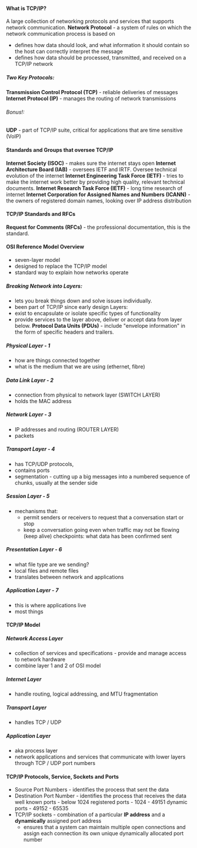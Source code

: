 #### What is TCP/IP?
A large collection of networking protocols and services that supports network communication.
**Network Protocol** - a system of rules on which the network communication process is based on
- defines how data should look, and what information it should contain so the host can correctly interpret the message
- defines how data should be processed, transmitted, and received on a TCP/IP network
##### Two Key Protocols:
**Transmission Control Protocol (TCP)** - reliable deliveries of messages
**Internet Protocol (IP)** - manages the routing of network transmissions
###### Bonus!:
**UDP** - part of TCP/IP suite, critical for applications that are time sensitive (VoIP)

#### Standards and Groups that oversee TCP/IP
**Internet Society (ISOC)** - makes sure the internet stays open
**Internet Architecture Board (IAB)** - oversees IETF and IRTF. Oversee technical evolution of the internet
**Internet Engineering Task Force (IETF)** - tries to make the internet work better by providing high quality, relevant technical documents.
**Internet Research Task Force (IETF)** - long time research of internet
**Internet Corporation for Assigned Names and Numbers (ICANN)** - the owners of registered domain names, looking over IP address distribution

#### TCP/IP Standards and RFCs
**Request for Comments (RFCs)** - the professional documentation, this is the standard.

#### OSI Reference Model Overview
- seven-layer model
- designed to replace the TCP/IP model
- standard way to explain how networks operate
##### Breaking Network into Layers:
- lets you break things down and solve issues individually.
- been part of TCP/IP since early design
Layers:
- exist to encapsulate or isolate specific types of functionality
- provide services to the layer above, deliver or accept data from layer below.
**Protocol Data Units (PDUs)** - include "envelope information" in the form of specific headers and trailers.

##### Physical Layer - 1
- how are things connected together
- what is the medium that we are using (ethernet, fibre)
##### Data Link Layer - 2
- connection from physical to network layer (SWITCH LAYER)
- holds the MAC address
##### Network Layer - 3
- IP addresses and routing (ROUTER LAYER)
- packets
##### Transport Layer - 4
- has TCP/UDP protocols,
- contains ports
- segmentation - cutting up a big messages into a numbered sequence of chunks, usually at the sender side

##### Session Layer - 5
- mechanisms that:
	- permit senders or receivers to request that a conversation start or stop
	- keep a conversation going even when traffic may not be flowing (keep alive)
	checkpoints: what data has been confirmed sent

##### **Presentation Layer - 6**
- what file type are we sending?
- local files and remote files
- translates between network and applications

##### Application Layer - 7
- this is where applications live
- most things

#### TCP/IP Model
##### Network Access Layer
- collection of services and specifications - provide and manage access to network hardware
- combine layer 1 and 2 of OSI model
##### Internet Layer
- handle routing, logical addressing, and MTU fragmentation
##### Transport Layer
- handles TCP / UDP
##### Application Layer
- aka process layer
- network applications and services that communicate with lower layers through TCP / UDP port numbers

#### TCP/IP Protocols, Service, Sockets and Ports
- Source Port Numbers - identifies the process that sent the data
- Destination Port Number - identifies the process that receives the data
well known ports - below 1024
registered ports - 1024 - 49151
dynamic ports - 49152 - 65535
- TCP/IP sockets - combination of a particular **IP address** and a **dynamically** assigned port address
	- ensures that a system can maintain multiple open connections and assign each connection its own unique dynamically allocated port number